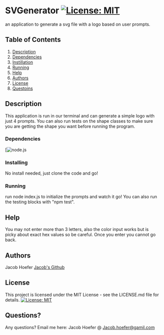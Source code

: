 # SVGenerator [![License: MIT](https://img.shields.io/badge/License-MIT-yellow.svg)](https://opensource.org/licenses/MIT)

an application to generate a svg file with a logo based on user prompts.

## Table of Contents
1. [Description](#Description)
2. [Dependencies](#Dependencies)
3. [Instillation](#Installing)
4. [Running](#Running)
5. [Help](#Help)
6. [Authors](#Authors)
7. [License](#License)
8. [Questoins](#Questions?)
## Description
This application is run in our terminal and can generate a simple logo with just 4 prompts.  You can also run tests on the shape classes to make sure you are getting the shape you want before running the program. 

### Dependencies
[![node.js](https://img.shields.io/badge/Node.js-43853D?style=for-the-badge&logo=node.js&logoColor=white)

### Installing
No install needed, just clone the code and go!

### Running
run node index.js to initialize the prompts and watch it go! You can also run the testing blocks with "npm test".

## Help
You may not enter more than 3 letters, also the color input works but is picky about exact hex values so be careful. Once you enter you cannot go back.

## Authors
Jacob Hoefer
[Jacob's Github](https://github.com/GendySparrowhawk)

## License
This project is licensed under the MIT License - see the LICENSE.md file for details.
[![License: MIT](https://img.shields.io/badge/License-MIT-yellow.svg)](https://opensource.org/licenses/MIT)



## Questions?
Any questions? Email me here:
Jacob Hoefer 
@ Jacob.hoefer@gamil.com
